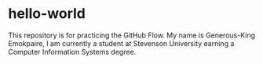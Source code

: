 # hello-world
This repository is for practicing the GitHub Flow.
My name is Generous-King Emokpaire, I am currently a student at Stevenson University earning a Computer Information Systems degree. 
